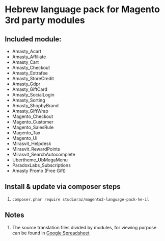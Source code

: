 # Hebrew language pack for Magento 3rd party modules

## Included module:
- Amasty_Acart
- Amasty_Affiliate
- Amasty_Cart
- Amasty_Checkout
- Amasty_Extrafee
- Amasty_StoreCredit
- Amasty_Gdpr
- Amasty_GiftCard
- Amasty_SocialLogin
- Amasty_Sorting
- Amasty_ShopbyBrand
- Amasty_GiftWrap
- Magento_Checkout
- Magento_Customer
- Magento_SalesRule
- Magento_Tax
- Magento_Ui
- Mirasvit_Helpdesk
- Mirasvit_RewardPoints
- Mirasvit_SearchAutocomplete
- Ubertheme_UbMegaMenu
- ParadoxLabs_Subscriptions
- Amasty Promo (Free Gift)

## Install & update via composer steps 
1. `composer.phar require studioraz/magento2-language-pack-he-il`

## Notes
1. The source translation files divided by modules, for viewing purpose can be found in [Google Spreadsheet](https://docs.google.com/spreadsheets/d/1hMXFImBOwCaIM2g8Rpnn5zex9LMcAtBk7vieBRd0ivo/edit?usp=sharing)
